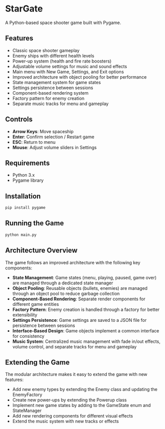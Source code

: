 # StarGate

A Python-based space shooter game built with Pygame.

## Features
- Classic space shooter gameplay
- Enemy ships with different health levels
- Power-up system (health and fire rate boosters)
- Adjustable volume settings for music and sound effects
- Main menu with New Game, Settings, and Exit options
- Improved architecture with object pooling for better performance
- State management system for game states
- Settings persistence between sessions
- Component-based rendering system
- Factory pattern for enemy creation
- Separate music tracks for menu and gameplay

## Controls
- **Arrow Keys**: Move spaceship
- **Enter**: Confirm selection / Restart game
- **ESC**: Return to menu
- **Mouse**: Adjust volume sliders in Settings

## Requirements
- Python 3.x
- Pygame library

## Installation
```bash
pip install pygame
```

## Running the Game
```bash
python main.py
```

## Architecture Overview
The game follows an improved architecture with the following key components:

- **State Management**: Game states (menu, playing, paused, game over) are managed through a dedicated state manager
- **Object Pooling**: Reusable objects (bullets, enemies) are managed through an object pool to reduce garbage collection
- **Component-Based Rendering**: Separate render components for different game entities
- **Factory Pattern**: Enemy creation is handled through a factory for better extensibility
- **Settings Persistence**: Game settings are saved to a JSON file for persistence between sessions
- **Interface-Based Design**: Game objects implement a common interface for consistency
- **Music System**: Centralized music management with fade in/out effects, volume control, and separate tracks for menu and gameplay

## Extending the Game
The modular architecture makes it easy to extend the game with new features:
- Add new enemy types by extending the Enemy class and updating the EnemyFactory
- Create new power-ups by extending the Powerup class
- Implement new game states by adding to the GameState enum and StateManager
- Add new rendering components for different visual effects
- Extend the music system with new tracks or effects